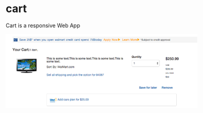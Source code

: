 # cart
Cart is a responsive Web App

![ScreenShot](https://github.com/netra/cart/blob/master/public/images/cart-app.png)
